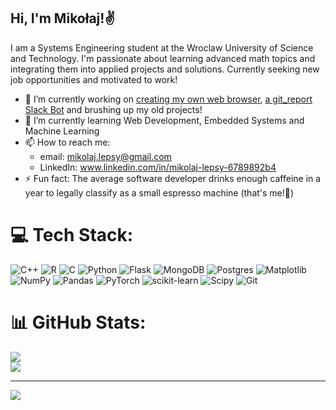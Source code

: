 ## Hi, I'm Mikołaj!✌️

<!--<br>**LepsyMikolaj3301/LepsyMikolaj3301** is a ✨ _special_ ✨ repository because its `README.md` (this file) appears on your GitHub profile.<br>-->
I am a Systems Engineering student at the Wroclaw University of Science and Technology. I'm passionate about learning advanced math topics and integrating them into applied projects and solutions. Currently seeking new job opportunities and motivated to work!
- 🔭 I’m currently working on [creating my own web browser](...), [a git_report Slack Bot](...) and brushing up my old projects!
- 🌱 I’m currently learning Web Development, Embedded Systems and Machine Learning
- 📫 How to reach me:
   - email: mikolaj.lepsy@gmail.com
   - LinkedIn: www.linkedin.com/in/mikolaj-lepsy-6789892b4
- ⚡ Fun fact: The average software developer drinks enough caffeine in a year to legally classify as a small espresso machine (that's me!🫡)


# 💻 Tech Stack:
![C++](https://img.shields.io/badge/c++-%2300599C.svg?style=for-the-badge&logo=c%2B%2B&logoColor=white) ![R](https://img.shields.io/badge/r-%23276DC3.svg?style=for-the-badge&logo=r&logoColor=white) ![C](https://img.shields.io/badge/c-%2300599C.svg?style=for-the-badge&logo=c&logoColor=white) ![Python](https://img.shields.io/badge/python-3670A0?style=for-the-badge&logo=python&logoColor=ffdd54) ![Flask](https://img.shields.io/badge/flask-%23000.svg?style=for-the-badge&logo=flask&logoColor=white) ![MongoDB](https://img.shields.io/badge/MongoDB-%234ea94b.svg?style=for-the-badge&logo=mongodb&logoColor=white) ![Postgres](https://img.shields.io/badge/postgres-%23316192.svg?style=for-the-badge&logo=postgresql&logoColor=white) ![Matplotlib](https://img.shields.io/badge/Matplotlib-%23ffffff.svg?style=for-the-badge&logo=Matplotlib&logoColor=black) ![NumPy](https://img.shields.io/badge/numpy-%23013243.svg?style=for-the-badge&logo=numpy&logoColor=white) ![Pandas](https://img.shields.io/badge/pandas-%23150458.svg?style=for-the-badge&logo=pandas&logoColor=white) ![PyTorch](https://img.shields.io/badge/PyTorch-%23EE4C2C.svg?style=for-the-badge&logo=PyTorch&logoColor=white) ![scikit-learn](https://img.shields.io/badge/scikit--learn-%23F7931E.svg?style=for-the-badge&logo=scikit-learn&logoColor=white) ![Scipy](https://img.shields.io/badge/SciPy-%230C55A5.svg?style=for-the-badge&logo=scipy&logoColor=%white) ![Git](https://img.shields.io/badge/git-%23F05033.svg?style=for-the-badge&logo=git&logoColor=white)
# 📊 GitHub Stats:
<!--![](https://github-readme-stats.vercel.app/api?username=LepsyMikolaj3301&theme=merko&hide_border=false&include_all_commits=true&count_private=true)<br/>-->
![](https://nirzak-streak-stats.vercel.app/?user=LepsyMikolaj3301&theme=merko&hide_border=false)<br/>
![](https://github-readme-stats.vercel.app/api/top-langs/?username=LepsyMikolaj3301&theme=merko&hide_border=false&include_all_commits=true&count_private=true&layout=compact)

---
[![](https://visitcount.itsvg.in/api?id=LepsyMikolaj3301&icon=0&color=0)](https://visitcount.itsvg.in)

<!-- Proudly created with GPRM ( https://gprm.itsvg.in ) -->
